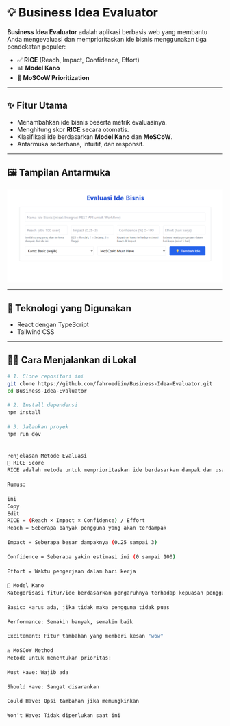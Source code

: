# 💡 Business Idea Evaluator

**Business Idea Evaluator** adalah aplikasi berbasis web yang membantu Anda mengevaluasi dan memprioritaskan ide bisnis menggunakan tiga pendekatan populer:

- ✅ **RICE** (Reach, Impact, Confidence, Effort)
- 📊 **Model Kano**
- 📌 **MoSCoW Prioritization**

---

## ✨ Fitur Utama

- Menambahkan ide bisnis beserta metrik evaluasinya.
- Menghitung skor **RICE** secara otomatis.
- Klasifikasi ide berdasarkan **Model Kano** dan **MoSCoW**.
- Antarmuka sederhana, intuitif, dan responsif.

---

## 🖼️ Tampilan Antarmuka

![Tampilan](Screenshot.png) <!-- Tambahkan file screenshot jika tersedia -->

---

## 🚀 Teknologi yang Digunakan

- React dengan TypeScript
- Tailwind CSS

---

## 🧑‍💻 Cara Menjalankan di Lokal

```bash
# 1. Clone repositori ini
git clone https://github.com/fahroediin/Business-Idea-Evaluator.git
cd Business-Idea-Evaluator

# 2. Install dependensi
npm install

# 3. Jalankan proyek
npm run dev


Penjelasan Metode Evaluasi
🔢 RICE Score
RICE adalah metode untuk memprioritaskan ide berdasarkan dampak dan usaha yang dibutuhkan.

Rumus:

ini
Copy
Edit
RICE = (Reach × Impact × Confidence) / Effort
Reach = Seberapa banyak pengguna yang akan terdampak

Impact = Seberapa besar dampaknya (0.25 sampai 3)

Confidence = Seberapa yakin estimasi ini (0 sampai 100)

Effort = Waktu pengerjaan dalam hari kerja

🎯 Model Kano
Kategorisasi fitur/ide berdasarkan pengaruhnya terhadap kepuasan pengguna:

Basic: Harus ada, jika tidak maka pengguna tidak puas

Performance: Semakin banyak, semakin baik

Excitement: Fitur tambahan yang memberi kesan "wow"

⚖️ MoSCoW Method
Metode untuk menentukan prioritas:

Must Have: Wajib ada

Should Have: Sangat disarankan

Could Have: Opsi tambahan jika memungkinkan

Won’t Have: Tidak diperlukan saat ini
